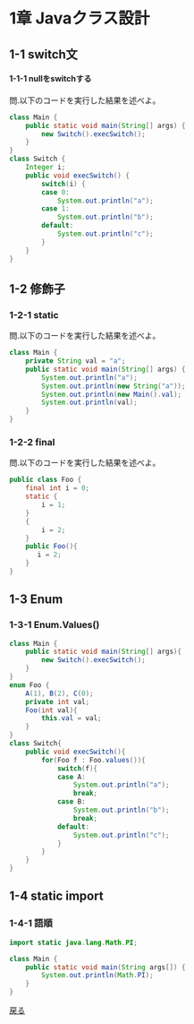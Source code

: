 # 1章 Javaクラス設計

## 1-1 switch文

#### 1-1-1 nullをswitchする
問.以下のコードを実行した結果を述べよ。
```java
class Main {
    public static void main(String[] args) {
        new Switch().execSwitch();
    }
}
class Switch {
    Integer i;
    public void execSwitch() {
        switch(i) {
        case 0:
            System.out.println("a");
        case 1:
            System.out.println("b");
        default:
            System.out.println("c");
        }
    }
}
```
## 1-2 修飾子
### 1-2-1 static
問.以下のコードを実行した結果を述べよ。
```java
class Main {
    private String val = "a";
    public static void main(String[] args) {
        System.out.println("a");
        System.out.println(new String("a"));
        System.out.println(new Main().val);
        System.out.println(val);
    }
}
```
### 1-2-2 final
問.以下のコードを実行した結果を述べよ。
```java
public class Foo {
    final int i = 0;
    static {
        i = 1;
    }
    {
        i = 2;
    }
    public Foo(){
       i = 2;
    }
}
```

## 1-3 Enum
### 1-3-1 Enum.Values()
```java
class Main {
    public static void main(String[] args){
        new Switch().execSwitch();
    }
}
enum Foo {
    A(1), B(2), C(0);
    private int val;
    Foo(int val){
        this.val = val;
    }
}
class Switch{
    public void execSwitch(){
        for(Foo f : Foo.values()){
            switch(f){
            case A:
                System.out.println("a");
                break;
            case B:
                System.out.println("b");
                break;
            default:
                System.out.println("c");
            }
        }
    }
}
```

## 1-4 static import
### 1-4-1 語順

```java
import static java.lang.Math.PI;

class Main {
	public static void main(String args[]) {
		System.out.println(Math.PI);
	}
}
```


[戻る](https://github.com/sanotyan1202/JavaGold/blob/master/0_Introduction.md)
